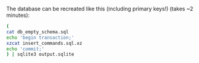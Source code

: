 

The database can be recreated like this (including primary keys!) (takes ~2 minutes):

```bash
(
cat db_empty_schema.sql
echo 'begin transaction;'
xzcat insert_commands.sql.xz
echo 'commit;'
) | sqlite3 output.sqlite
```

